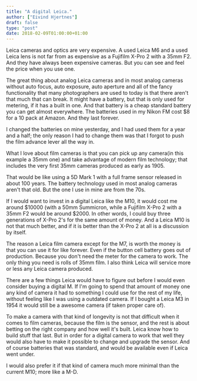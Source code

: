 ```yaml
---
title: "A digital Leica."
author: ["Eivind Hjertnes"]
draft: false
type: "post"
date: 2018-02-09T01:00:00+01:00
---
```


Leica cameras and optics are very expensive. A used Leica M6 and a used
Leica lens is not far from as expensive as a Fujifilm X-Pro 2 with a
35mm F2. And they have always been expensive cameras. But you can see
and feel the price when you use one.

The great thing about analog Leica cameras and in most analog cameras
without auto focus, auto exposure, auto aperture and all of the fancy
functionality that many photographers are used to today is that there
aren't that much that can break. It might have a battery, but that is
only used for metering, if it has a built in one. And that battery is a
cheap standard battery you can get almost everywhere. The batteries used
in my Nikon FM cost $8 for a 10 pack at Amazon. And they last forever.

I changed the batteries on mine yesterday, and I had used them for a
year and a half; the only reason I had to change them was that I forgot
to push the film advance lever all the way in.

What I love about film cameras is that you can pick up any camera(in
this example a 35mm one) and take advantage of modern film technology;
that includes the very first 35mm cameras produced as early as 1905.

That would be like using a 5D Mark 1 with a full frame sensor released
in about 100 years. The battery technology used in most analog cameras
aren't that old. But the one I use in mine are from the 70s.

If I would want to invest in a digital Leica like the M10, it would cost
me around $10000 (with a 50mm Summicron, while a Fujifilm X-Pro 2 with a
35mm F2 would be around $2000. In other words, I could buy three
generations of X-Pro 2's for the same amount of money. And a Leica M10
is not that much better, and if it is better than the X-Pro 2 at all is
a discussion by itself.

The reason a Leica film camera except for the M7, is worth the money is
that you can use it for like forever. Even if the button cell battery
goes out of production. Because you don't need the meter for the camera
to work. The only thing you need is rolls of 35mm film. I also think
Leica will service more or less any Leica camera produced.

There are a few things Leica would have to figure out before I would
even consider buying a digital M. If I'm going to spend that amount of
money one any kind of camera it had to something I could use for the
rest of my life, without feeling like I was using a outdated camera. If
I bought a Leica M3 in 1954 it would still be a awesome camera (if taken
proper care of).

To make a camera with that kind of longevity is not that difficult when
it comes to film cameras, because the film is the sensor, and the rest
is about betting on the right company and how well it's built. Leica
know how to build stuff that last. But in order for a digital camera to
work that well they would also have to make it possible to change and
upgrade the sensor. And of course batteries that was standard, and would
be available even if Leica went under.

I would also prefer it if that kind of camera much more minimal than the
current M10; more like a M-D.
